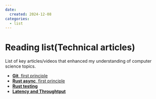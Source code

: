 ```yaml
---
date:
  created: 2024-12-08
categories:
  - list
---
```


#  Reading list(Technical articles)

List of key articles/videos that enhanced my understanding of computer science topics.

<!-- more -->



* [**Git**, first principle](https://wildlyinaccurate.com/a-hackers-guide-to-git/)
* [**Rust async**, first principle](https://tokio.rs/tokio/tutorial/async)
* [**Rust testing**](https://www.youtube.com/watch?v=3EFue8PDyic)
* [**Latency and Throughtput**](https://www.youtube.com/watch?v=CEkBsyN1j_Q&t=1167s)



